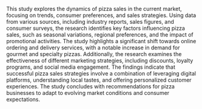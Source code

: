 This study explores the dynamics of pizza sales in the current market, focusing on trends, consumer preferences, and sales strategies. Using data from various sources, including industry reports, sales figures, and consumer surveys, the research identifies key factors influencing pizza sales, such as seasonal variations, regional preferences, and the impact of promotional activities. The study highlights a significant shift towards online ordering and delivery services, with a notable increase in demand for gourmet and specialty pizzas. Additionally, the research examines the effectiveness of different marketing strategies, including discounts, loyalty programs, and social media engagement. The findings indicate that successful pizza sales strategies involve a combination of leveraging digital platforms, understanding local tastes, and offering personalized customer experiences. The study concludes with recommendations for pizza businesses to adapt to evolving market conditions and consumer expectations.
